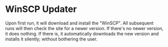 WinSCP Updater
==============

Upon first run, it will download and install the "WinSCP". All subsequent runs will then check the site for a newer version. If there's no newer version, it does nothing. If there is, it automatically downloads the new version and installs it silently; without bothering the user.
